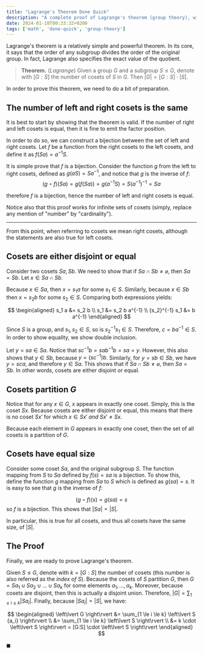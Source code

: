 ```yaml
---
title: "Lagrange's Theorem Done Quick"
description: "A complete proof of Lagrange's theorem (group theory), with as little as possible words, while remaining completely legible."
date: 2024-01-10T00:33:32+0200
tags: ['math', 'done-quick', 'group-theory']
---
```


Lagrange's theorem is a relatively simple and powerful theorem. In its core, it says that the order of any subgroup divides the order of the original group. In fact, Lagrange also specifies the exact value of the quotient.

> **Theorem.** (*Lagrange*) Given a group $G$ and a subgroup $S \le G$, denote with $[G:S]$ the number of cosets of $S$ in $G$. Then $\left\lvert G \right\rvert = [G:S] \cdot \left\lvert S \right\rvert$.

In order to prove this theorem, we need to do a bit of preparation.

## The number of left and right cosets is the same

It is best to start by showing that the theorem is valid. If the number of right and left cosets is equal, then it is fine to emit the factor position.

In order to do so, we can construct a bijection between the set of left and right cosets. Let $f$ be a function from the right cosets to the left cosets, and define it as $f(Sa) = a^{-1} S$.

It is simple prove that $f$ is a bijection. Consider the function $g$ from the left to right cosets, defined as $g(aS) = S a^{-1}$, and notice that $g$ is the inverse of $f$:
$$
(g \circ f) (Sa) = g(f(Sa)) = g(a^{-1} S) = S \left(a^{-1}\right)^{-1} = Sa
$$

therefore $f$ is a bijection, hence the number of left and right cosets is equal.

Notice also that this proof works for infinite sets of cosets (simply, replace any mention of "number" by "cardinality").

---

From this point, when referring to cosets we mean right cosets, although the statements are also true for left cosets.

## Cosets are either disjoint or equal

Consider two cosets $Sa, Sb$. We need to show that if $Sa \cap Sb \ne \varnothing$, then $Sa = Sb$. Let $x \in Sa \cap Sb$.

Because $x \in Sa$, then $x = s_1 a$ for some $s_1 \in S$. Similarly, because $x \in Sb$ then $x = s_2 b$ for some $s_2 \in S$. Comparing both expressions yields:

$$
\begin{aligned}
    s_1 a &= s_2 b \\
    s_1   &= s_2 b a^{-1} \\
    {s_2}^{-1} s_1 &= b a^{-1}
\end{aligned}
$$

Since $S$ is a group, and $s_1, s_2 \in S$, so is ${s_2}^{-1} s_1 \in S$. Therefore, $c = b a^{-1} \in S$. In order to show equality, we show double inclusion.

Let $y = sa \in Sa$. Notice that $s c^{-1} b = s a b^{-1} b = sa = y$. However, this also shows that $y \in Sb$, because $y = (sc^{-1}) b$. Similarly, for $y = sb \in Sb$, we have $y = sca$, and therefore $y \in Sa$. This shows that if $Sa \cap Sb \ne \varnothing$, then $Sa = Sb$. In other words, cosets are either disjoint or equal.

## Cosets partition $G$

Notice that for any $x \in G$, $x$ appears in exactly one coset. Simply, this is the coset $Sx$. Because cosets are either disjoint or equal, this means that there is no coset $Sx'$ for which $x \in Sx'$ *and* $Sx' \ne Sx$.

Because each element in $G$ appears in exactly one coset, then the set of all cosets is a partition of $G$.

## Cosets have equal size

Consider some coset $Sa$, and the original subgroup $S$. The function mapping from $S$ to $Sa$ defined by $f(s) = sa$ is a bijection. To show this, define the function $g$ mapping from $Sa$ to $S$ which is defined as $g(sa) = s$. It is easy to see that $g$ is the inverse of $f$:

$$
(g\circ f)(s) = g(sa) = s
$$
so $f$ is a bijection. This shows that $\left\lvert Sa \right\rvert = \left\lvert S \right\rvert$.

In particular, this is true for all cosets, and thus all cosets have the same size, of $\left\lvert S \right \rvert$.

## The Proof

Finally, we are ready to prove Lagrange's theorem.

Given $S \le G$, denote with $k = [G:S]$ the number of cosets (this number is also referred as the *index of $S$*). Because the cosets of $S$ partition $G$, then $G = S{a_1} \cup S{a_2} \cup \ldots \cup S{a_k}$ for some elements $a_1, \ldots, a_k$. Moreover, because cosets are disjoint, then this is actually a disjoint union. Therefore, $\left\lvert G \right \rvert = \sum_{1 \le i \le k} \left\lvert S {a_i} \right \rvert$. Finally, because $\left\lvert S {a_i} \right\rvert = \left\lvert S \right\rvert$, we have:

$$
 \begin{aligned}
    \left\lvert G \right\rvert &= \sum_{1 \le i \le k} \left\lvert S {a_i}  \right\rvert \\
                               &= \sum_{1 \le i \le k} \left\lvert S \right\rvert \\
                               &= k \cdot \left\lvert S \right\rvert = [G:S] \cdot \left\lvert S \right\rvert
 \end{aligned}
$$

$\blacksquare$

